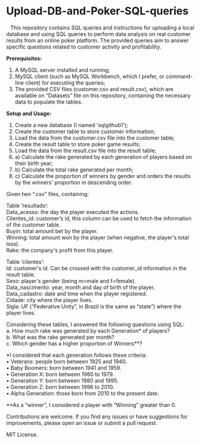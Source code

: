 # Upload-DB-and-Poker-SQL-queries  
  &ensp; This repository contains SQL queries and instructions for uploading a local database and using SQL queries to perform data analysis on real customer results from an online poker platform. The provided queries aim to answer specific questions related to customer activity and profitability.  
  
  
<b>Prerequisites:</b>   
  1. A MySQL server installed and running;
  2. MySQL client (such as MySQL Workbench, which I prefer, or command-line client) for executing the queries;
  3. The provided CSV files (customer.csv and result.csv), which are available on “Datasets” file on this repository, containing the necessary data to populate the tables.  

<b>Setup and Usage:</b>  
1.	Create a new database (I named 'sqlgithub1');
2.	Create the customer table to store customer information;
3.	Load the data from the customer.csv file into the customer table;
4.	Create the result table to store poker game results;
5.	Load the data from the result.csv file into the result table;
6.	a) Calculate the rake generated by each generation of players based on their birth year;
7.	b) Calculate the total rake generated per month;
8.	c) Calculate the proportion of winners by gender and orders the results by the winners' proportion in descending order.
   
Given two “.csv” files, containing:  

Table ‘resultado’:  
  Data_acesso: the day the player executed the actions.  
  Clientes_id: customer’s id, this column can be used to fetch the information of the customer table.  
  Buyin: total amount bet by the player.  
  Winning: total amount won by the player (when negative, the player's total loss).  
  Rake: the company's profit from this player.  

Table ‘clientes’:  
  Id: customer's id. Can be crossed with the customer_id information in the result table.  
  Sexo: player's gender (being m=male and f=female).  
  Data_nascimento: year, month and day of birth of the player.  
  Data_cadastro: date and time when the player registered.  
  Cidade: city where the player lives.  
  Sigla: UF (“Federative Unity”, in Brazil is the same as “state”) where the player lives.    

Considering these tables, I answered the following questions using SQL:  
  a. How much rake was generated by each Generation* of players?  
  b. What was the rake generated per month?  
  c. Which gender has a higher proportion of Winners**?  

*I considered that each generation follows these criteria:  
  • Veterans: people born between 1925 and 1940.  
  • Baby Boomers: born between 1941 and 1959.  
  • Generation X: born between 1960 to 1979.  
  • Generation Y: born between 1980 and 1995.  
  • Generation Z: born between 1996 to 2010.  
  • Alpha Generation: those born from 2010 to the present date.  

**As a “winner”, I considered a player with “Winning” greater than 0.

Contributions are welcome. If you find any issues or have suggestions for improvements, please open an issue or submit a pull request.  

MIT License.
